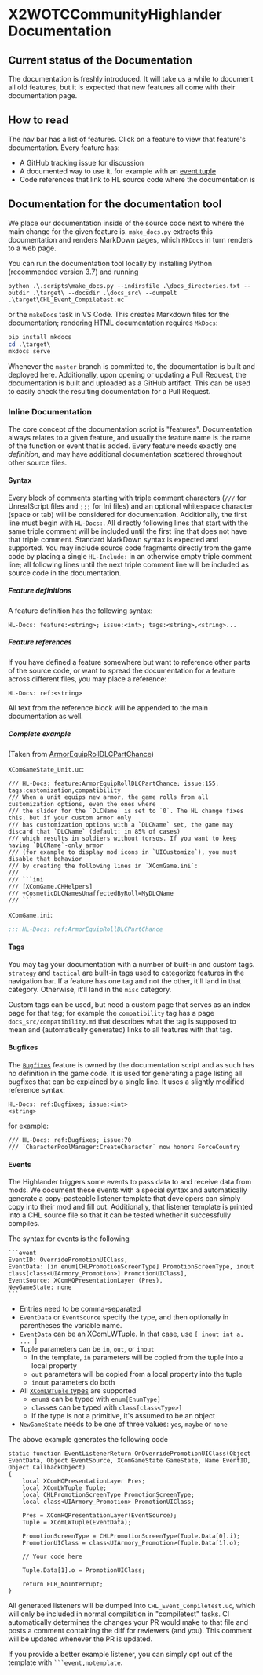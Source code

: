 # X2WOTCCommunityHighlander Documentation

## Current status of the Documentation

The documentation is freshly introduced. It will take us a while
to document all old features, but it is expected that new features all come
with their documentation page.

## How to read

The nav bar has a list of features. Click on a feature to view that feature's
documentation. Every feature has:

* A GitHub tracking issue for discussion
* A documented way to use it, for example with an [event tuple](events.md)
* Code references that link to HL source code where the documentation is

## Documentation for the documentation tool

We place our documentation inside of the source code next to where the main change
for the given feature is. `make_docs.py` extracts this documentation and renders
MarkDown pages, which `MkDocs` in turn renders to a web page.

You can run the documentation tool locally by installing Python (recommended version 3.7)
and running

    python .\.scripts\make_docs.py --indirsfile .\docs_directories.txt --outdir .\target\ --docsdir .\docs_src\ --dumpelt .\target\CHL_Event_Compiletest.uc

or the `makeDocs` task in VS Code. This creates Markdown files for the documentation; rendering HTML documentation requires
`MkDocs`:

```powershell
pip install mkdocs
cd .\target\
mkdocs serve
```

Whenever the `master` branch is committed to, the documentation is built and deployed here.
Additionally, upon opening or updating a Pull Request, the documentation is built and uploaded as a GitHub artifact.
This can be used to easily check the resulting documentation for a Pull Request.

### Inline Documentation

The core concept of the documentation script is "features". Documentation always relates to a given
feature, and usually the feature name is the name of the function or event that is added. Every feature
needs exactly one *definition*, and may have additional documentation scattered throughout other source files.

#### Syntax

Every block of comments starting with triple comment characters (`///` for UnrealScript files and `;;;` for Ini files)
and an optional whitespace character (space or tab) will be considered for documentation. Additionally,
the first line must begin with `HL-Docs:`. All directly following lines that start with the same triple comment
will be included until the first line that does not have that triple comment. Standard MarkDown syntax is expected
and supported.
You may include source code fragments directly from the game code by placing a single `HL-Include:`
in an otherwise empty triple comment line; all following lines until the next triple comment line will
be included as source code in the documentation.

##### Feature definitions

A feature definition has the following syntax:

    HL-Docs: feature:<string>; issue:<int>; tags:<string>,<string>...

##### Feature references

If you have defined a feature somewhere but want to reference other parts of the source code, or want to
spread the documentation for a feature across different files, you may place a reference:

    HL-Docs: ref:<string>

All text from the reference block will be appended to the main documentation as well.

##### Complete example

(Taken from [ArmorEquipRollDLCPartChance](misc/ArmorEquipRollDLCPartChance.md))

`XComGameState_Unit.uc`:
```unrealscript
/// HL-Docs: feature:ArmorEquipRollDLCPartChance; issue:155; tags:customization,compatibility
/// When a unit equips new armor, the game rolls from all customization options, even the ones where
/// the slider for the `DLCName` is set to `0`. The HL change fixes this, but if your custom armor only
/// has customization options with a `DLCName` set, the game may discard that `DLCName` (default: in 85% of cases)
/// which results in soldiers without torsos. If you want to keep having `DLCName`-only armor
/// (for example to display mod icons in `UICustomize`), you must disable that behavior
/// by creating the following lines in `XComGame.ini`:
///
/// ```ini
/// [XComGame.CHHelpers]
/// +CosmeticDLCNamesUnaffectedByRoll=MyDLCName
/// ```
```

`XComGame.ini`:
```ini
;;; HL-Docs: ref:ArmorEquipRollDLCPartChance
```

#### Tags

You may tag your documentation with a number of built-in and custom tags.
`strategy` and `tactical` are built-in tags used to categorize features in
the navigation bar. If a feature has one tag and not the other, it'll land
in that category. Otherwise, it'll land in the `misc` category.

Custom tags can be used, but need a custom page that serves as an index page
for that tag; for example the `compatibility` tag has a page `docs_src/compatibility.md`
that describes what the tag is supposed to mean and (automatically generated) links
to all features with that tag.

#### Bugfixes

The [`Bugfixes`](Bugfixes.md) feature is owned by the documentation script and as such has
no definition in the game code. It is used for generating a page listing all
bugfixes that can be explained by a single line. It uses a slightly modified
reference syntax:

    HL-Docs: ref:Bugfixes; issue:<int>
    <string>

for example:

```unrealscript
/// HL-Docs: ref:Bugfixes; issue:70
/// `CharacterPoolManager:CreateCharacter` now honors ForceCountry
```

#### Events

The Highlander triggers some events to pass data to and receive data from mods. We document
these events with a special syntax and automatically generate a copy-pasteable listener template
that developers can simply copy into their mod and fill out. Additionally, that listener template is
printed into a CHL source file so that it can be tested whether it successfully compiles.

The syntax for events is the following

    ```event
    EventID: OverridePromotionUIClass,
    EventData: [in enum[CHLPromotionScreenType] PromotionScreenType, inout class[class<UIArmory_Promotion>] PromotionUIClass],
    EventSource: XComHQPresentationLayer (Pres),
    NewGameState: none
    ```

* Entries need to be comma-separated
* `EventData` or `EventSource` specify the type, and then optionally in parentheses the variable name.
* `EventData` can be an XComLWTuple. In that case, use `[ inout int a, ... ]`
* Tuple parameters can be `in`, `out`, or `inout`
    * In the template, `in` parameters will be copied from the tuple into a local property
    * `out` parameters will be copied from a local property into the tuple
    * `inout` parameters do both
* All [`XComLWTuple` types](misc/XComLWTuple.md) are supported
    * `enum`s can be typed with `enum[EnumType]`
    * `class`es can be typed with `class[class<Type>]`
    * If the type is not a primitive, it's assumed to be an object
* `NewGameState` needs to be one of three values: `yes`, `maybe` or `none`

The above example generates the following code

```unrealscript
static function EventListenerReturn OnOverridePromotionUIClass(Object EventData, Object EventSource, XComGameState GameState, Name EventID, Object CallbackObject)
{
	local XComHQPresentationLayer Pres;
	local XComLWTuple Tuple;
	local CHLPromotionScreenType PromotionScreenType;
	local class<UIArmory_Promotion> PromotionUIClass;

	Pres = XComHQPresentationLayer(EventSource);
	Tuple = XComLWTuple(EventData);

	PromotionScreenType = CHLPromotionScreenType(Tuple.Data[0].i);
	PromotionUIClass = class<UIArmory_Promotion>(Tuple.Data[1].o);

	// Your code here

	Tuple.Data[1].o = PromotionUIClass;

	return ELR_NoInterrupt;
}
```

All generated listeners will be dumped into `CHL_Event_Compiletest.uc`,
which will only be included in normal compilation in "compiletest" tasks. CI automatically determines the changes your PR would make to that
file and posts a comment containing the diff for reviewers (and you). This comment will be updated whenever the PR is updated.

If you provide a better example listener, you can simply opt out of the template with `` ```event,notemplate ``.
